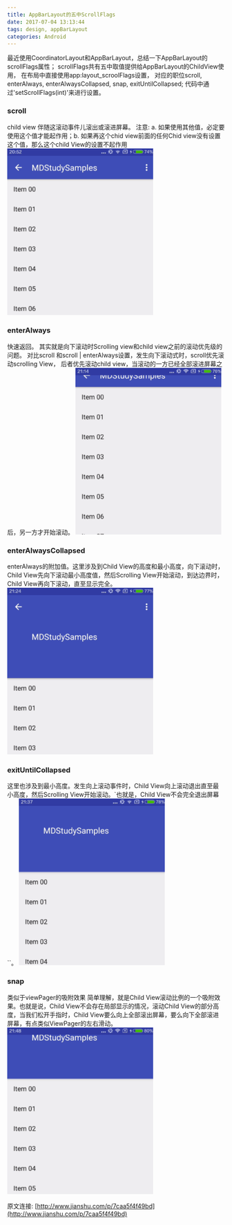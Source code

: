 ```yaml
---
title: AppBarLayout的五中ScrollFlags
date: 2017-07-04 13:13:44
tags: design, appBarLayout
categories: Android
---
```

最近使用CoordinatorLayout和AppBarLayout，总结一下AppBarLayout的scrollFlags属性；
scrollFlags共有五中取值提供给AppBarLayout的ChildView使用， 在布局中直接使用app:layout_scroolFlags设置， 对应的职位scroll, enterAlways, enterAlwaysCollapsed, snap, exitUntilCollapsed; 代码中通过'setScrollFlags(int)'来进行设置。
### scroll
child view 伴随这滚动事件儿滚出或滚进屏幕。 注意: a. 如果使用其他值，必定要使用这个值才能起作用；b. 如果再这个chid view前面的任何Chid view没有设置这个值，那么这个child View的设置不起作用
![]( AppBarLayout的五中ScrollFlags/scroll.gif)
### enterAlways
快速返回。 其实就是向下滚动时Scrolling view和child view之前的滚动优先级的问题。 对比scroll 和scroll | enterAlways设置，发生向下滚动式时，scroll优先滚动scrolling View， 后者优先滚动child view，当滚动的一方已经全部滚进屏幕之后，另一方才开始滚动。
![]( AppBarLayout的五中ScrollFlags/enterAlways.gif)

###  enterAlwaysCollapsed
enterAlways的附加值。这里涉及到Child View的高度和最小高度，向下滚动时，Child View先向下滚动最小高度值，然后Scrolling View开始滚动，到达边界时，Child View再向下滚动，直至显示完全。
![]( AppBarLayout的五中ScrollFlags/enterAlwaysCollapsed.gif)
### exitUntilCollapsed
这里也涉及到最小高度。发生向上滚动事件时，Child View向上滚动退出直至最小高度，然后Scrolling View开始滚动。`也就是，Child View不会完全退出屏幕``。
![]( AppBarLayout的五中ScrollFlags/exitUntilCollapsed.gif)

### snap
类似于viewPager的吸附效果
简单理解，就是Child View滚动比例的一个吸附效果。也就是说，Child View不会存在局部显示的情况，滚动Child View的部分高度，当我们松开手指时，Child View要么向上全部滚出屏幕，要么向下全部滚进屏幕，有点类似ViewPager的左右滑动。
![]( AppBarLayout的五中ScrollFlags/snap.gif)

原文连接: [http://www.jianshu.com/p/7caa5f4f49bd](http://www.jianshu.com/p/7caa5f4f49bd)